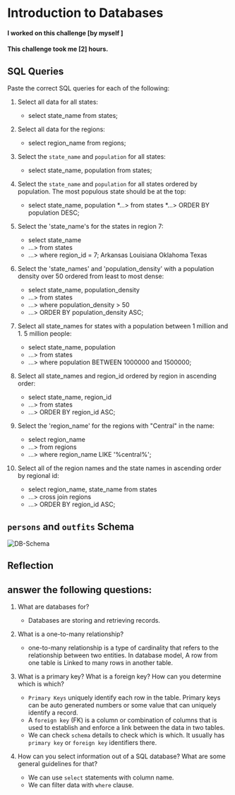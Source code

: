 # Introduction to Databases

#### I worked on this challenge [by myself ]
#### This challenge took me [2] hours.

## SQL Queries

Paste the correct SQL queries for each of the following:

1. Select all data for all states:
    * select state_name from states;

2. Select all data for the regions:
    * select region_name from regions;

3. Select the `state_name` and `population` for all states:
    * select state_name, population from states;

4. Select the `state_name` and `population` for all states ordered by population. The most populous state should be at the top:
    * select state_name, population
    *...> from states
    *...> ORDER BY population DESC;

5. Select the 'state_name's for the states in region 7:
    * select state_name
    * ...> from states
    * ...> where region_id = 7;
    Arkansas
    Louisiana
    Oklahoma
    Texas

6. Select the 'state_names' and 'population_density' with a population density over 50 ordered from least to most dense:

    * select state_name, population_density
    * ...> from states
    * ...> where population_density > 50
    * ...> ORDER BY population_density ASC;

7. Select all state_names for states with a population between 1 million and 1.
5 million people:
    * select state_name, population
    * ...> from states
    * ...> where population BETWEEN 1000000 and 1500000;

8. Select all state_names and region_id ordered by region in ascending order:
    * select state_name, region_id
    * ...> from states
    * ...> ORDER BY region_id ASC;

9. Select the 'region_name' for the regions with "Central" in the name:
    * select region_name
    * ...> from regions
    * ...> where region_name LIKE '%central%';
10. Select all of the region names and the state names in ascending order by regional id:
    * select region_name, state_name from states
    * ...> cross join regions
    * ...> ORDER BY region_id ASC;

## `persons` and `outfits` Schema
<!-- Include a link to your schema design here -->
![DB-Schema](/intro-to-databases/DB-schema.png)

## Reflection

## answer the following questions:

1. What are databases for?
    * Databases are storing and retrieving records. 
2. What is a one-to-many relationship?
    * one-to-many relationship is a type of cardinality that refers to the relationship between two entities. In database model, A row from one table is Linked to many rows in another table.

3. What is a primary key? What is a foreign key? How can you determine which is which?
    * `Primary Keys` uniquely identify each row in the table. Primary keys can be auto generated numbers or some value that can uniquely identify a record.
    * A `foreign key` (FK) is a column or combination of columns that is used to establish and enforce a link between the data in two tables. 
    * We can check `schema` details to check which is which. It usually has `primary key` or `foreign key` identifiers there.

4. How can you select information out of a SQL database? What are some general guidelines for that?
    * We can use `select` statements with column name.
    * We can filter data with `where` clause.
